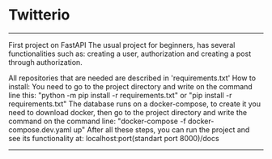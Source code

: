 # Twitterio
_________________________________________________________________________________________________________________________________________________________________________
First project on FastAPI
The usual project for beginners, has several functionalities such as: creating a user, authorization and creating a post through authorization.

All repositories that are needed are described in 'requirements.txt'
How to install:
    You need to go to the project directory and write on the command line this: "python -m pip install -r requirements.txt" or "pip install -r requirements.txt"
The database runs on a docker-compose, to create it you need to download docker, then go to the project directory and write the command on the command line:
    "docker-compose -f docker-compose.dev.yaml up"
After all these steps, you can run the project and see its functionality at: localhost:port(standart port 8000)/docs

_________________________________________________________________________________________________________________________________________________________________________
